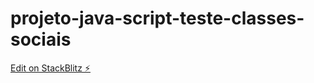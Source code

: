 # projeto-java-script-teste-classes-sociais

[Edit on StackBlitz ⚡️](https://stackblitz.com/edit/web-platform-vdwz9w)